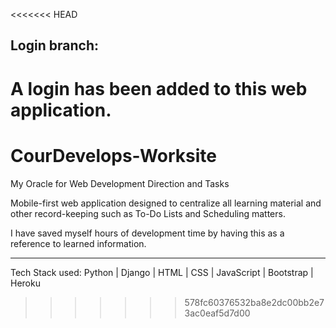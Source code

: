 <<<<<<< HEAD
## Login branch:
A <b>login</b> has been added to this web application.
=======
# CourDevelops-Worksite
My Oracle for Web Development Direction and Tasks

Mobile-first web application designed to centralize all learning material and other record-keeping such as To-Do Lists and Scheduling matters.  

I have saved myself hours of development time by having this as a reference to learned information.

----------
Tech Stack used: Python | Django | HTML | CSS | JavaScript | Bootstrap | Heroku
>>>>>>> 578fc60376532ba8e2dc00bb2e73ac0eaf5d7d00
